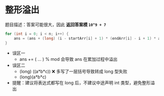 # 整形溢出

题目描述：答案可能很大，因此 **返回答案模 `10^9 + 7`**

```java
for (int i = 0; i < n; i++) {
	ans = (ans + (long) (i - startArr[i] + 1) * (endArr[i] - i + 1) * arr[i]) % mod;
}
```

- 误区一
  - ans += ( ... ) % mod
    会导致 ans 在累加过程中溢出
- 误区二
  - (long) ((a\*b\*c)) ❌ 多写了一层括号导致转成 long 型失败
  - (long)(a\*b\*c)
- 提醒：建议将表达式都写在 long 后，不建议中途声明 int 类型，避免整形溢出
